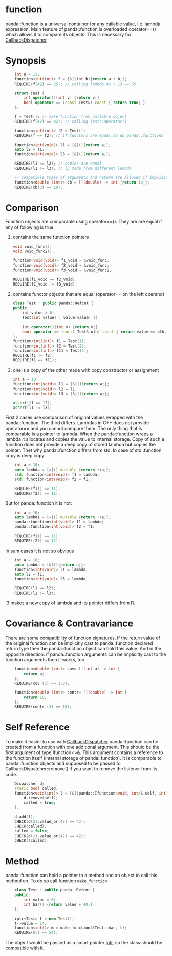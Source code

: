 # function
panda::function is a universal container for any callable value, i.e. lambda expression. Main feature of panda::function is overloaded operator==() which allows it to compare its objects. This is necessary for [CallbackDispatcher](CallbackDispatcher.md)

# Synopsis
```cpp
    int a = 13;
    function<int(int)> f = [&](int b){return a + b;};
    REQUIRE(f(42) == 55); // calling lambda 42 + 13 == 55

    struct Test {
        int operator()(int v) {return v;}
        bool operator == (const Test&) const { return true; }
    };

    f = Test(); // make function from callable object
    REQUIRE(f(42) == 42); // calling Test::operator()

    function<int(int)> f2 = Test();
    REQUIRE(f == f2); // if functors are equal so do panda::functions

    function<int(void)> l1 = [&](){return a;};
    auto l2 = l1;
    function<int(void)> l3 = [&](){return a;};

    REQUIRE(l1 == l2); // copies are equal
    REQUIRE(l1 != l3); // l3 made from different lambda

    // compatible types of arguments and return are allowed if implicitly convertible
    function<double (int)> cb = [](double) -> int {return 10;};
    REQUIRE(cb(3) == 10);
```

# Comparison
Function objects are comparable using operator==(). They are are equal if any of following is true
1. contains the same function pointers
    ```cpp
    void void_func();
    void void_func2();

    function<void(void)> f1_void = &void_func;
    function<void(void)> f2_void = &void_func;
    function<void(void)> f3_void = &void_func2;

    REQUIRE(f1_void == f2_void);
    REQUIRE(f1_void != f3_void);
    ```
2. contains functor objects that are equal (operator== on the left operand)
    ```cpp
    class Test : public panda::Refcnt {
    public:
        int value = 0;
        Test(int value) : value(value) {}

        int operator()(int v) {return v;}
        bool operator == (const Test& oth) const { return value == oth.value;}
    };
    function<int(int)> f1 = Test(1);
    function<int(int)> f2 = Test(2);
    function<int(int)> f11 = Test(1);
    REQUIRE(f1 != f2);
    REQUIRE(f1 == f11);
    ```

3. one is a copy of the other made with copy constructor or assignment
    ```cpp
    int a = 10;
    function<int(void)> l1 = [&](){return a;};
    function<int(void)> l2 = l1;
    function<int(void)> l3 = [&](){return a;};

    assert(l1 == l2);
    assert(l1 != l3);
    ```

First 2 cases use comparison of original values wrapped with the panda::function. The third differs. Lambdas in C++ does not provide operator== and you cannot compare them. The only thing that is comparable is a pointer to lambda. When the panda::function wraps a lambda it allocates and copies the value to internal storage. Copy of such a function does not provide a deep copy of stored lambda but copies the pointer. Thet why panda::function differs from std. In case of std::function copy is deep copy:
```cpp
    int a = 10;
    auto lambda = [=]() mutable {return ++a;};
    std::function<int(void)> f1 = lambda;
    std::function<int(void)> f2 = f1;

    REQUIRE(f1() == 11);
    REQUIRE(f2() == 11);
```
But for panda::function it is not:
```cpp
    int a = 10;
    auto lambda = [=]() mutable {return ++a;};
    panda::function<int(void)> f1 = lambda;
    panda::function<int(void)> f2 = f1;

    REQUIRE(f1() == 11);
    REQUIRE(f2() == 12);
```

In sum cases it is not so obvious
```cpp
    int a = 10;
    auto lambda = [&](){return a;};
    function<int(void)> l1 = lambda;
    auto l2 = l1;
    function<int(void)> l3 = lambda;

    REQUIRE(l1 == l2);
    REQUIRE(l1 != l3);
```
l3 makes a new copy of lambda and its pointer differs from l1.

# Covariance & Contravariance

There are some compatibility of function signatures. If the return value of the original function can be implicitly cast to panda::function declared return type then the panda::function object can hold this value. And in the opposite direction: if panda::function arguments can be implicitly cast to the function arguments then it works, too.

```cpp
    function<double (int)> cov= [](int a) -> int {
        return a;
    };
    REQUIRE(cov (3) == 3.0);

    function<double (int)> contr= [](double) -> int {
        return 10;
    };
    REQUIRE(contr (3) == 10);
```

# Self Reference

To make it easier to use with [CallbackDispatcher](CallbackDispatcher.md) panda::function can be created from a function with one additional argument. This should be the first argument of type  Ifunction<>&. This argument contains a reference to the function itself (internal storage of panda::function). It is comparable to panda::function objects and supposed to be passed to CallbackDispatcher::remove() if you want to remove the listener from its code.
```cpp
    Dispatcher d;
    static bool called;
    function<void(int)> l = [&](panda::Ifunction<void, int>& self, int) {
        d.remove(self);
        called = true;
    };

    d.add(l);
    CHECK(d(2).value_or(42) == 42);
    CHECK(called);
    called = false;
    CHECK(d(2).value_or(42) == 42);
    CHECK(!called);
```

# Method

panda::function can hold a pointer to a method and an object to call this method on. To do so call function `make_function`
```cpp
    class Test : public panda::Refcnt {
    public:
        int value = 0;
        int bar() {return value + 40;}
    };

    iptr<Test> t = new Test();
    t->value = 14;
    function<int()> m = make_function(&Test::bar, t);
    REQUIRE(m() == 54);
```
The object would be passed as a smart pointer [iptr](refcnt.md#iptr), so the class should be compatible with it.




